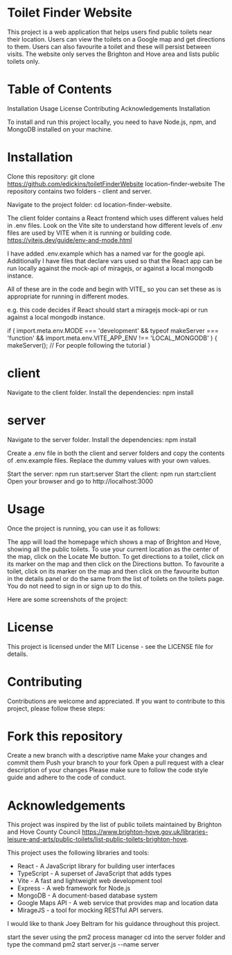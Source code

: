 # Toilet Finder Website

This project is a web application that helps users find public toilets near their location. Users can view the toilets on a Google map and get directions to them. Users can also favourite a toilet and these will persist between visits.
The website only serves the Brighton and Hove area and lists public toilets only.

# Table of Contents

Installation
Usage
License
Contributing
Acknowledgements
Installation

To install and run this project locally, you need to have Node.js, npm, and MongoDB installed on your machine.

# Installation

Clone this repository: git clone https://github.com/edickins/toiletFinderWebsite location-finder-website
The repository contains two folders - client and server.

Navigate to the project folder: cd location-finder-website.

The client folder contains a React frontend which uses different values held in .env files.
Look on the Vite site to understand how different levels of .env files are used by VITE when it is running or building code. https://vitejs.dev/guide/env-and-mode.html

I have added .env.example which has a named var for the google api.
Additionally I have files that declare vars used so that the React app can be run locally against the mock-api of miragejs, or against a local mongodb instance.

All of these are in the code and begin with VITE\_ so you can set these as is appropriate for running in different modes.

e.g. this code decides if React should start a miragejs mock-api or run against a local mongodb instance.

if (
import.meta.env.MODE === 'development' &&
typeof makeServer === 'function' &&
import.meta.env.VITE_APP_ENV !== 'LOCAL_MONGODB'
) {
makeServer(); // For people following the tutorial
}

# client

Navigate to the client folder.
Install the dependencies: npm install

# server

Navigate to the server folder.
Install the dependencies: npm install

Create a .env file in both the client and server folders and copy the contents of .env.example files. Replace the dummy values with your own values.

Start the server: npm run start:server
Start the client: npm run start:client
Open your browser and go to http://localhost:3000

# Usage

Once the project is running, you can use it as follows:

The app will load the homepage which shows a map of Brighton and Hove, showing all the public toilets.
To use your current location as the center of the map, click on the Locate Me button.
To get directions to a toilet, click on its marker on the map and then click on the Directions button.
To favourite a toilet, click on its marker on the map and then click on the favourite button in the details panel or do the same from the list of toilets on the toilets page. You do not need to sign in or sign up to do this.

Here are some screenshots of the project:

# License

This project is licensed under the MIT License - see the LICENSE file for details.

# Contributing

Contributions are welcome and appreciated. If you want to contribute to this project, please follow these steps:

# Fork this repository

Create a new branch with a descriptive name
Make your changes and commit them
Push your branch to your fork
Open a pull request with a clear description of your changes
Please make sure to follow the code style guide and adhere to the code of conduct.

# Acknowledgements

This project was inspired by the list of public toilets maintained by Brighton and Hove County Council https://www.brighton-hove.gov.uk/libraries-leisure-and-arts/public-toilets/list-public-toilets-brighton-hove.

This project uses the following libraries and tools:

- React - A JavaScript library for building user interfaces
- TypeScript - A superset of JavaScript that adds types
- Vite - A fast and lightweight web development tool
- Express - A web framework for Node.js
- MongoDB - A document-based database system
- Google Maps API - A web service that provides map and location data
- MirageJS - a tool for mocking RESTful API servers.

I would like to thank Joey Beltram for his guidance throughout this project.

start the sever using the pm2 process manager
cd into the server folder and type the command pm2 start server.js --name server
